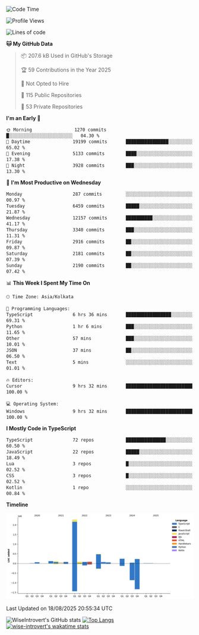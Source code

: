 <!--START_SECTION:waka-->
![Code Time](http://img.shields.io/badge/Code%20Time-2%2C445%20hrs%2043%20mins-blue)

![Profile Views](http://img.shields.io/badge/Profile%20Views-0-blue)

![Lines of code](https://img.shields.io/badge/From%20Hello%20World%20I%27ve%20Written-4.0%20million%20lines%20of%20code-blue)

**🐱 My GitHub Data** 

> 📦 207.6 kB Used in GitHub's Storage 
 > 
> 🏆 59 Contributions in the Year 2025
 > 
> 🚫 Not Opted to Hire
 > 
> 📜 115 Public Repositories 
 > 
> 🔑 53 Private Repositories 
 > 
**I'm an Early 🐤** 

```text
🌞 Morning                1270 commits        █░░░░░░░░░░░░░░░░░░░░░░░░   04.30 % 
🌆 Daytime                19199 commits       ████████████████░░░░░░░░░   65.02 % 
🌃 Evening                5133 commits        ████░░░░░░░░░░░░░░░░░░░░░   17.38 % 
🌙 Night                  3928 commits        ███░░░░░░░░░░░░░░░░░░░░░░   13.30 % 
```
📅 **I'm Most Productive on Wednesday** 

```text
Monday                   287 commits         ░░░░░░░░░░░░░░░░░░░░░░░░░   00.97 % 
Tuesday                  6459 commits        █████░░░░░░░░░░░░░░░░░░░░   21.87 % 
Wednesday                12157 commits       ██████████░░░░░░░░░░░░░░░   41.17 % 
Thursday                 3340 commits        ███░░░░░░░░░░░░░░░░░░░░░░   11.31 % 
Friday                   2916 commits        ██░░░░░░░░░░░░░░░░░░░░░░░   09.87 % 
Saturday                 2181 commits        ██░░░░░░░░░░░░░░░░░░░░░░░   07.39 % 
Sunday                   2190 commits        ██░░░░░░░░░░░░░░░░░░░░░░░   07.42 % 
```


📊 **This Week I Spent My Time On** 

```text
🕑︎ Time Zone: Asia/Kolkata

💬 Programming Languages: 
TypeScript               6 hrs 36 mins       █████████████████░░░░░░░░   69.31 % 
Python                   1 hr 6 mins         ███░░░░░░░░░░░░░░░░░░░░░░   11.65 % 
Other                    57 mins             ███░░░░░░░░░░░░░░░░░░░░░░   10.01 % 
JSON                     37 mins             ██░░░░░░░░░░░░░░░░░░░░░░░   06.50 % 
Text                     5 mins              ░░░░░░░░░░░░░░░░░░░░░░░░░   01.01 % 

🔥 Editors: 
Cursor                   9 hrs 32 mins       █████████████████████████   100.00 % 

💻 Operating System: 
Windows                  9 hrs 32 mins       █████████████████████████   100.00 % 
```

**I Mostly Code in TypeScript** 

```text
TypeScript               72 repos            ███████████████░░░░░░░░░░   60.50 % 
JavaScript               22 repos            █████░░░░░░░░░░░░░░░░░░░░   18.49 % 
Lua                      3 repos             █░░░░░░░░░░░░░░░░░░░░░░░░   02.52 % 
CSS                      3 repos             █░░░░░░░░░░░░░░░░░░░░░░░░   02.52 % 
Kotlin                   1 repo              ░░░░░░░░░░░░░░░░░░░░░░░░░   00.84 % 
```



**Timeline**

![Lines of Code chart](https://raw.githubusercontent.com/wise-introvert/wise-introvert/master/assets/bar_graph.png)


 Last Updated on 18/08/2025 20:55:34 UTC
<!--END_SECTION:waka-->

![WiseIntrovert's GitHub stats](https://github-readme-stats.vercel.app/api?username=wise-introvert&count_private=true&show_icons=true)
[![Top Langs](https://github-readme-stats.vercel.app/api/top-langs/?username=wise-introvert&langs_count=10)](https://github.com/anuraghazra/github-readme-stats)
[![wise-introvert's wakatime stats](https://github-readme-stats.vercel.app/api/wakatime?username=wiseintrovert)](https://github.com/anuraghazra/github-readme-stats)
